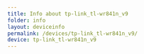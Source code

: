 ```yaml
---
title: Info about tp-link_tl-wr841n_v9
folder: info
layout: deviceinfo
permalink: /devices/tp-link_tl-wr841n_v9/
device: tp-link_tl-wr841n_v9
---
```

